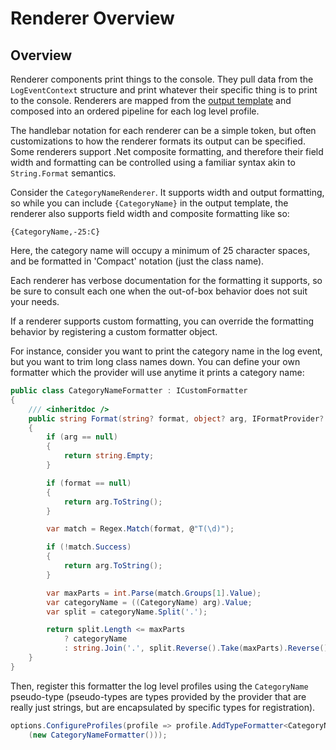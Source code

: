 # Renderer Overview

## Overview

Renderer components print things to the console. They pull data from the `LogEventContext` structure and print whatever their specific thing is to print to the console. Renderers are mapped from the [output template](./output-template.md) and composed into an ordered pipeline for each log level profile.

The handlebar notation for each renderer can be a simple token, but often customizations to how the renderer formats its output can be specified. Some renderers support .Net composite formatting, and therefore their field width and formatting can be controlled using a familiar syntax akin to `String.Format` semantics.

Consider the `CategoryNameRenderer`. It supports width and output formatting, so while you can include `{CategoryName}` in the output template, the renderer also supports field width and composite formatting like so:

```
{CategoryName,-25:C}
```

Here, the category name will occupy a minimum of 25 character spaces, and be formatted in 'Compact' notation (just the class name).

Each renderer has verbose documentation for the formatting it supports, so be sure to consult each one when the out-of-box behavior does not suit your needs.

If a renderer supports custom formatting, you can override the formatting behavior by registering a custom formatter object.

For instance, consider you want to print the category name in the log event, but you want to trim long class names down. You can define your own formatter which the provider will use anytime it prints a category name:

```csharp
public class CategoryNameFormatter : ICustomFormatter
{
    /// <inheritdoc />
    public string Format(string? format, object? arg, IFormatProvider? formatProvider)
    {
        if (arg == null)
        {
            return string.Empty;
        }

        if (format == null)
        {
            return arg.ToString();
        }

        var match = Regex.Match(format, @"T(\d)");

        if (!match.Success)
        {
            return arg.ToString();
        }

        var maxParts = int.Parse(match.Groups[1].Value);
        var categoryName = ((CategoryName) arg).Value;
        var split = categoryName.Split('.');

        return split.Length <= maxParts
            ? categoryName
            : string.Join('.', split.Reverse().Take(maxParts).Reverse());
    }
}
```

Then, register this formatter the log level profiles using the `CategoryName` pseudo-type (pseudo-types are types provided by the provider that are really just strings, but are encapsulated by specific types for registration).

```csharp
options.ConfigureProfiles(profile => profile.AddTypeFormatter<CategoryName>
    (new CategoryNameFormatter()));
```

